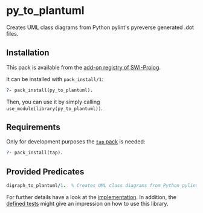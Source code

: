 # py_to_plantuml

Creates UML class diagrams from Python pylint's pyreverse generated .dot files.

## Installation

This pack is available from the [add-on registry of SWI-Prolog](http://www.swi-prolog.org/pack/list).

It can be installed with `pack_install/1`:

```prolog
?- pack_install(py_to_plantuml).
```

Then, you can use it by simply calling `use_module(library(py_to_plantuml))`.

## Requirements

Only for development purposes the [`tap` pack](http://www.swi-prolog.org/pack/list?p=tap) is needed:

```prolog
?- pack_install(tap).
```

## Provided Predicates

```prolog
digraph_to_plantuml/1.  % Creates UML class diagrams from Python pylint's pyreverse generated .dot files.
```

For further details have a look at the [implementation](prolog/py_to_plantuml.pl). In addition, the [defined
tests](test/test.pl) might give an impression on how to use this library.
